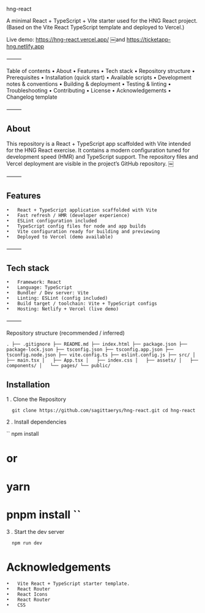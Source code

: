 hng-react

A minimal React + TypeScript + Vite starter used for the HNG React project.
(Based on the Vite React TypeScript template and deployed to Vercel.)

Live demo: https://hng-react.vercel.app/  ￼and https://ticketapp-hng.netlify.app

⸻

Table of contents
	•	About
	•	Features
	•	Tech stack
	•	Repository structure
	•	Prerequisites
	•	Installation (quick start)
	•	Available scripts
	•	Development notes & conventions
	•	Building & deployment
	•	Testing & linting
	•	Troubleshooting
	•	Contributing
	•	License
	•	Acknowledgements
	•	Changelog template

⸻

## About

This repository is a React + TypeScript app scaffolded with Vite intended for the HNG React exercise. It contains a modern configuration tuned for development speed (HMR) and TypeScript support. The repository files and Vercel deployment are visible in the project’s GitHub repository.  ￼

⸻

## Features
	•	React + TypeScript application scaffolded with Vite
	•	Fast refresh / HMR (developer experience)
	•	ESLint configuration included
	•	TypeScript config files for node and app builds
	•	Vite configuration ready for building and previewing
	•	Deployed to Vercel (demo available)  ￼

⸻

## Tech stack
	•	Framework: React
	•	Language: TypeScript
	•	Bundler / Dev server: Vite
	•	Linting: ESLint (config included)
	•	Build target / toolchain: Vite + TypeScript configs
	•	Hosting: Netlify + Vercel (live demo)  ￼

⸻

Repository structure (recommended / inferred)

`` .
├── .gitignore
├── README.md
├── index.html
├── package.json
├── package-lock.json
├── tsconfig.json
├── tsconfig.app.json
├── tsconfig.node.json
├── vite.config.ts
├── eslint.config.js
├── src/
│   ├── main.tsx
│   ├── App.tsx
│   ├── index.css
│   ├── assets/
│   ├── components/
│   └── pages/
└── public/ ``

## Installation 

1 . Clone the Repository 

``   git clone https://github.com/sagittaerys/hng-react.git
cd hng-react ``

2 . Install dependencies 

``   npm install
# or
# yarn
# pnpm install ``

3 . Start the dev server

``   npm run dev ``


# Acknowledgements
	•	Vite React + TypeScript starter template.
	•	React Router 
	•	React Icons
	•	React Router 
	•	CSS 
	 





